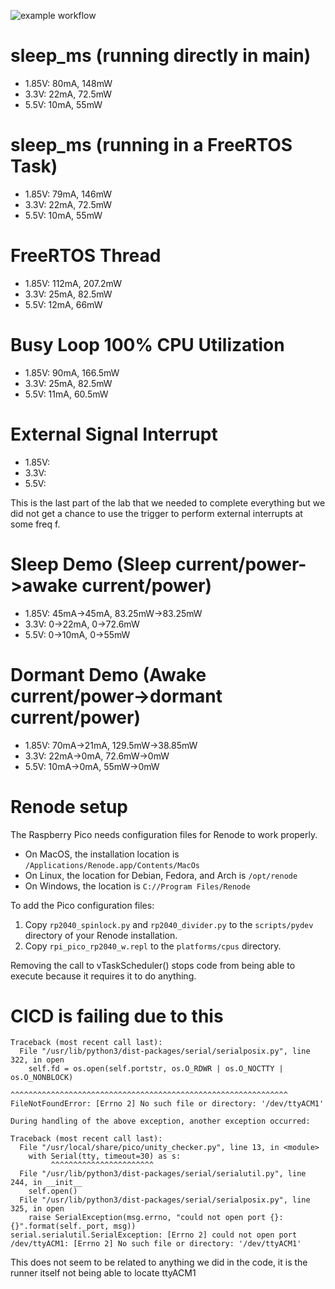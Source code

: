 ![example workflow](https://github.com/uofu-emb/lab10_miguel_logan/actions/workflows/main.yml/badge.svg)

# sleep_ms (running directly in main)
- 1.85V: 80mA, 148mW
- 3.3V:  22mA, 72.5mW
- 5.5V: 10mA, 55mW

# sleep_ms (running in a FreeRTOS Task)
- 1.85V: 79mA, 146mW
- 3.3V: 22mA, 72.5mW
- 5.5V: 10mA, 55mW

# FreeRTOS Thread
- 1.85V: 112mA, 207.2mW
- 3.3V: 25mA, 82.5mW
- 5.5V: 12mA, 66mW

# Busy Loop 100% CPU Utilization
- 1.85V: 90mA, 166.5mW
- 3.3V: 25mA, 82.5mW
- 5.5V: 11mA, 60.5mW


# External Signal Interrupt
- 1.85V:
- 3.3V:
- 5.5V:

This is the last part of the lab that we needed to complete everything but we did not get a chance to use the trigger to perform external interrupts at some freq f. 


# Sleep Demo (Sleep current/power->awake current/power)
- 1.85V: 45mA->45mA, 83.25mW->83.25mW
- 3.3V: 0->22mA, 0->72.6mW
- 5.5V: 0->10mA, 0->55mW

# Dormant Demo (Awake current/power->dormant current/power)
- 1.85V: 70mA->21mA, 129.5mW->38.85mW
- 3.3V: 22mA->0mA, 72.6mW->0mW
- 5.5V: 10mA->0mA, 55mW->0mW



# Renode setup
The Raspberry Pico needs configuration files for Renode to work properly.

* On MacOS, the installation location is `/Applications/Renode.app/Contents/MacOs`
* On Linux, the location for Debian, Fedora, and Arch is `/opt/renode`
* On Windows, the location is `C://Program Files/Renode`

To add the Pico configuration files:
1. Copy `rp2040_spinlock.py` and `rp2040_divider.py` to the `scripts/pydev` directory of your Renode installation.
1. Copy `rpi_pico_rp2040_w.repl` to the `platforms/cpus` directory.


Removing the call to vTaskScheduler() stops code from being able to execute because it requires it to do anything. 


# CICD is failing due to this 
```
Traceback (most recent call last):
  File "/usr/lib/python3/dist-packages/serial/serialposix.py", line 322, in open
    self.fd = os.open(self.portstr, os.O_RDWR | os.O_NOCTTY | os.O_NONBLOCK)
              ^^^^^^^^^^^^^^^^^^^^^^^^^^^^^^^^^^^^^^^^^^^^^^^^^^^^^^^^^^^^^^
FileNotFoundError: [Errno 2] No such file or directory: '/dev/ttyACM1'

During handling of the above exception, another exception occurred:

Traceback (most recent call last):
  File "/usr/local/share/pico/unity_checker.py", line 13, in <module>
    with Serial(tty, timeout=30) as s:
         ^^^^^^^^^^^^^^^^^^^^^^^
  File "/usr/lib/python3/dist-packages/serial/serialutil.py", line 244, in __init__
    self.open()
  File "/usr/lib/python3/dist-packages/serial/serialposix.py", line 325, in open
    raise SerialException(msg.errno, "could not open port {}: {}".format(self._port, msg))
serial.serialutil.SerialException: [Errno 2] could not open port /dev/ttyACM1: [Errno 2] No such file or directory: '/dev/ttyACM1'
```

This does not seem to be related to anything we did in the code, it is the runner itself not being able to locate ttyACM1
